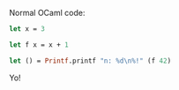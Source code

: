 Normal OCaml code:

```ocaml
let x = 3

let f x = x + 1

let () = Printf.printf "n: %d\n%!" (f 42)
```

Yo!
